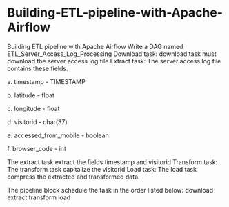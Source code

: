 # Building-ETL-pipeline-with-Apache-Airflow
Building ETL pipeline with Apache Airflow
Write a DAG named ETL_Server_Access_Log_Processing
Download task:
download task must download the server access log file 
Extract task:
The server access log file contains these fields.

a. timestamp - TIMESTAMP

b. latitude - float

c. longitude - float

d. visitorid - char(37)

e. accessed_from_mobile - boolean

f. browser_code - int

The extract task  extract the fields timestamp and visitorid
Transform task:
The transform task capitalize the visitorid
Load task:
The load task compress the extracted and transformed data.

The pipeline block schedule the task in the order listed below:
download
extract
transform
load
